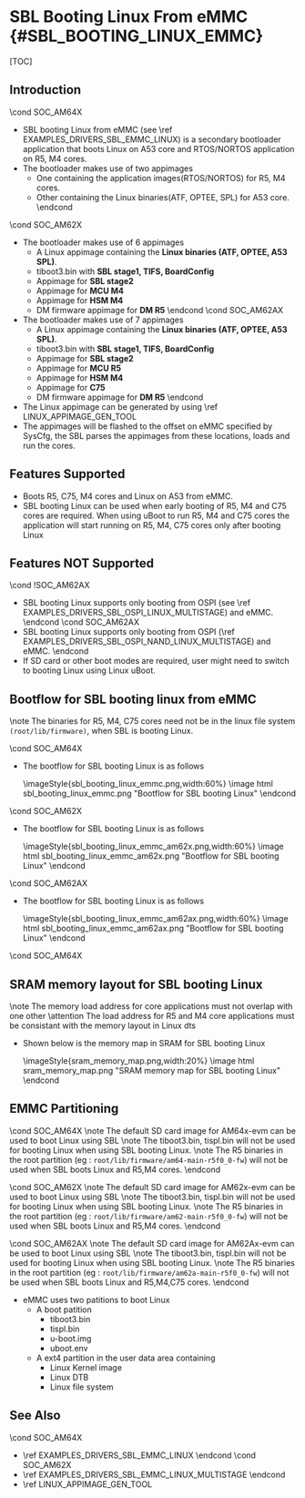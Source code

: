 # SBL Booting Linux From eMMC {#SBL_BOOTING_LINUX_EMMC}

[TOC]

## Introduction
\cond SOC_AM64X
- SBL booting Linux from eMMC (see \ref EXAMPLES_DRIVERS_SBL_EMMC_LINUX) is a secondary bootloader application that boots Linux on A53 core and RTOS/NORTOS application on R5, M4 cores.
- The bootloader makes use of two appimages
    - One containing the application images(RTOS/NORTOS) for R5, M4 cores.
    - Other containing the Linux binaries(ATF, OPTEE, SPL) for A53 core.
\endcond

\cond SOC_AM62X
- The bootloader makes use of 6 appimages
    - A Linux appimage containing the **Linux binaries (ATF, OPTEE, A53 SPL)**.
    - tiboot3.bin with **SBL stage1, TIFS, BoardConfig**
    - Appimage for **SBL stage2**
    - Appimage for **MCU M4**
    - Appimage for **HSM M4**
    - DM firmware appimage for **DM R5**
\endcond
\cond SOC_AM62AX
- The bootloader makes use of 7 appimages
    - A Linux appimage containing the **Linux binaries (ATF, OPTEE, A53 SPL)**.
    - tiboot3.bin with **SBL stage1, TIFS, BoardConfig**
    - Appimage for **SBL stage2**
    - Appimage for **MCU R5**
    - Appimage for **HSM M4**
    - Appimage for **C75**
    - DM firmware appimage for **DM R5**
\endcond
- The Linux appimage can be generated by using \ref LINUX_APPIMAGE_GEN_TOOL
- The appimages will be flashed to the offset on eMMC specified by SysCfg, the SBL parses the appimages from these locations, loads and run the cores.

## Features Supported

- Boots R5, C75, M4 cores and Linux on A53 from eMMC.
- SBL booting Linux can be used when early booting of R5, M4 and C75 cores are required. When using uBoot to run R5, M4 and C75 cores the application will start running on R5, M4, C75 cores only after booting Linux

## Features NOT Supported
\cond !SOC_AM62AX
- SBL booting Linux supports only booting from OSPI (see \ref EXAMPLES_DRIVERS_SBL_OSPI_LINUX_MULTISTAGE) and eMMC.
\endcond
\cond SOC_AM62AX
- SBL booting Linux supports only booting from OSPI (\ref EXAMPLES_DRIVERS_SBL_OSPI_NAND_LINUX_MULTISTAGE) and eMMC.
\endcond
- If SD card or other boot modes are required, user might need to switch to booting Linux using Linux uBoot.

## Bootflow for SBL booting linux from eMMC

\note The binaries for R5, M4, C75 cores need not be in the linux file system `(root/lib/firmware)`, when SBL is booting Linux.

\cond SOC_AM64X
- The bootflow for SBL booting Linux is as follows

    \imageStyle{sbl_booting_linux_emmc.png,width:60%}
    \image html sbl_booting_linux_emmc.png "Bootflow for SBL booting Linux"
\endcond

\cond SOC_AM62X
- The bootflow for SBL booting Linux is as follows

    \imageStyle{sbl_booting_linux_emmc_am62x.png,width:60%}
    \image html sbl_booting_linux_emmc_am62x.png "Bootflow for SBL booting Linux"
\endcond

\cond SOC_AM62AX
- The bootflow for SBL booting Linux is as follows

    \imageStyle{sbl_booting_linux_emmc_am62ax.png,width:60%}
    \image html sbl_booting_linux_emmc_am62ax.png "Bootflow for SBL booting Linux"
\endcond

\cond SOC_AM64X
## SRAM memory layout for SBL booting Linux

\note The memory load address for core applications must not overlap with one other
\attention The load address for R5 and M4 core applications must be consistant with the memory layout in Linux dts

- Shown below is the memory map in SRAM for SBL booting Linux

    \imageStyle{sram_memory_map.png,width:20%}
    \image html sram_memory_map.png "SRAM memory map for SBL booting Linux"
\endcond
## EMMC Partitioning

\cond SOC_AM64X
\note The default SD card image for AM64x-evm can be used to boot Linux using SBL
\note The tiboot3.bin, tispl.bin will not be used for booting Linux when using SBL booting Linux.
\note The R5 binaries in the root partition (eg : `root/lib/firmware/am64-main-r5f0_0-fw`) will not be used when SBL boots Linux and R5,M4 cores.
\endcond

\cond SOC_AM62X
\note The default SD card image for AM62x-evm can be used to boot Linux using SBL
\note The tiboot3.bin, tispl.bin will not be used for booting Linux when using SBL booting Linux.
\note The R5 binaries in the root partition (eg : `root/lib/firmware/am62-main-r5f0_0-fw`) will not be used when SBL boots Linux and R5,M4 cores.
\endcond

\cond SOC_AM62AX
\note The default SD card image for AM62Ax-evm can be used to boot Linux using SBL
\note The tiboot3.bin, tispl.bin will not be used for booting Linux when using SBL booting Linux.
\note The R5 binaries in the root partition (eg : `root/lib/firmware/am62a-main-r5f0_0-fw`) will not be used when SBL boots Linux and R5,M4,C75 cores.
\endcond

- eMMC uses two patitions to boot Linux
    - A boot patition
        - tiboot3.bin
        - tispl.bin
        - u-boot.img
        - uboot.env
    - A ext4 partition in the user data area containing
        - Linux Kernel image
        - Linux DTB
        - Linux file system

## See Also
\cond SOC_AM64X
- \ref EXAMPLES_DRIVERS_SBL_EMMC_LINUX
\endcond
\cond SOC_AM62X
- \ref EXAMPLES_DRIVERS_SBL_EMMC_LINUX_MULTISTAGE
\endcond
- \ref LINUX_APPIMAGE_GEN_TOOL